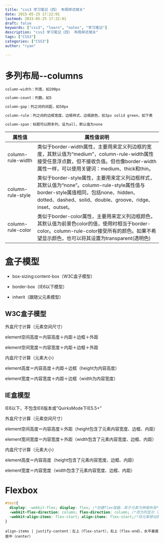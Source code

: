 ```yaml
---
title: "css3 学习笔记（四） 布局样式相关"
date: 2015-05-25 17:22:01
lastmod: 2015-05-25 17:22:01
draft: false
keywords: ["css3", "learn", "notes", "学习笔记"]
description: "css3 学习笔记（四） 布局样式相关"
tags: ["CSS3"]
categories: ["CSS3"]
author: "ryan"

---
```


# 多列布局--columns

```css
column-width：列宽，如200px

column-count：列数，如5

column-gap：列之间的间距，如50px

column-rule：列之间的边框宽度，边框样式，边框颜色，如3px solid green，如下表

column-span：标题可以跨多列，设为all，默认值为none
```

| 属性值               | 属性值说明                     | 
| ------------------- | ---------------------------- |
| column-rule-width   | 类似于border-width属性，主要用来定义列边框的宽度，其默认值为“medium”，column-rule-width属性接受任意浮点数，但不接收负值。但也像border-width属性一样，可以使用关键词：medium、thick和thin。 |
| column-rule-style   | 类似于border-style属性，主要用来定义列边框样式，其默认值为“none”。column-rule-style属性值与border-style属值相同，包括none、hidden、dotted、dashed、solid、double、groove、ridge、inset、outset。 |
| column-rule-color   | 类似于border-color属性，主要用来定义列边框颜色，其默认值为前景色color的值，使用时相当于border-color。column-rule-color接受所有的颜色。如果不希望显示颜色，也可以将其设置为transparent(透明色) |

# 盒子模型

- box-sizing:content-box（W3C盒子模型）

- border-box（IE6以下模型）

- inherit（跟随父元素模型）

## W3C盒子模型

外盒尺寸计算（元素空间尺寸）

element空间高度＝内容高度＋内距＋边框＋外距

element空间宽度＝内容宽度＋内距＋边框＋外距

内盒尺寸计算（元素大小）

element高度＝内容高度＋内距＋边框（height为内容高度）

element宽度＝内容宽度＋内距＋边框（width为内容宽度）

## IE盒模型

IE6以下，不包含IE6版本或”QuirksMode下IE5.5+”

外盒尺寸计算（元素空间尺寸）

element空间高度＝内容高度＋外距（height包含了元素内容宽度、边框、内距）

element宽间宽度＝内容宽度＋外距（width包含了元素内容宽度、边框、内距）

内盒尺寸计算（元素大小）

element高度＝内容高度（height包含了元素内容宽度、边框、内距）

element宽度＝内容宽度（width包含了元素内容宽度、边框、内距）

# Flexbox

```css
#test{
  display: -webkit-flex; display: flex; /*创建flex容器，其子元素为伸缩布局*/
  -webkit-flex-direction: column; flex-direction: column; /*改为列显示（垂直排），默认为行显示（row水平排）*/
  -webkit-align-items: flex-start; align-items: flex-start;/*将元素移动到顶部（视布局而定，此处是列），行显示的话是justify-content设置为flex-start*/
}
```

`align-items | justify-content：左上（flex-start），右上（flex-end），水平垂直居中（center）`
